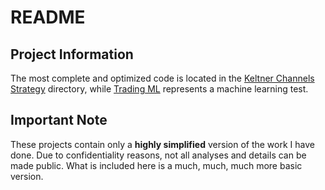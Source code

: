 # README

## Project Information

The most complete and optimized code is located in the [Keltner Channels Strategy](https://github.com/GioanZ/Trade/tree/main/Algorithmic%20Technical%20Analysis/Keltner%20Channels%20Strategy) directory, while [Trading ML](https://github.com/GioanZ/Trade/tree/main/Trading%20ML) represents a machine learning test.

## Important Note

These projects contain only a **highly simplified** version of the work I have done. Due to confidentiality reasons, not all analyses and details can be made public. What is included here is a much, much, much more basic version.